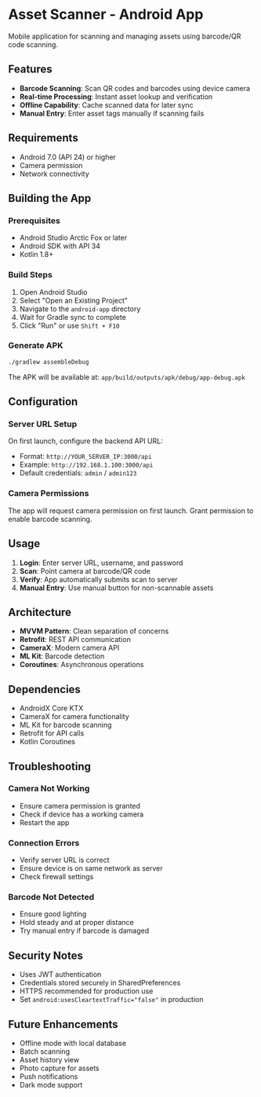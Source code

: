 # Asset Scanner - Android App

Mobile application for scanning and managing assets using barcode/QR code scanning.

## Features

- **Barcode Scanning**: Scan QR codes and barcodes using device camera
- **Real-time Processing**: Instant asset lookup and verification
- **Offline Capability**: Cache scanned data for later sync
- **Manual Entry**: Enter asset tags manually if scanning fails

## Requirements

- Android 7.0 (API 24) or higher
- Camera permission
- Network connectivity

## Building the App

### Prerequisites

- Android Studio Arctic Fox or later
- Android SDK with API 34
- Kotlin 1.8+

### Build Steps

1. Open Android Studio
2. Select "Open an Existing Project"
3. Navigate to the `android-app` directory
4. Wait for Gradle sync to complete
5. Click "Run" or use `Shift + F10`

### Generate APK

```bash
./gradlew assembleDebug
```

The APK will be available at: `app/build/outputs/apk/debug/app-debug.apk`

## Configuration

### Server URL Setup

On first launch, configure the backend API URL:
- Format: `http://YOUR_SERVER_IP:3000/api`
- Example: `http://192.168.1.100:3000/api`
- Default credentials: `admin` / `admin123`

### Camera Permissions

The app will request camera permission on first launch. Grant permission to enable barcode scanning.

## Usage

1. **Login**: Enter server URL, username, and password
2. **Scan**: Point camera at barcode/QR code
3. **Verify**: App automatically submits scan to server
4. **Manual Entry**: Use manual button for non-scannable assets

## Architecture

- **MVVM Pattern**: Clean separation of concerns
- **Retrofit**: REST API communication
- **CameraX**: Modern camera API
- **ML Kit**: Barcode detection
- **Coroutines**: Asynchronous operations

## Dependencies

- AndroidX Core KTX
- CameraX for camera functionality
- ML Kit for barcode scanning
- Retrofit for API calls
- Kotlin Coroutines

## Troubleshooting

### Camera Not Working
- Ensure camera permission is granted
- Check if device has a working camera
- Restart the app

### Connection Errors
- Verify server URL is correct
- Ensure device is on same network as server
- Check firewall settings

### Barcode Not Detected
- Ensure good lighting
- Hold steady and at proper distance
- Try manual entry if barcode is damaged

## Security Notes

- Uses JWT authentication
- Credentials stored securely in SharedPreferences
- HTTPS recommended for production use
- Set `android:usesCleartextTraffic="false"` in production

## Future Enhancements

- Offline mode with local database
- Batch scanning
- Asset history view
- Photo capture for assets
- Push notifications
- Dark mode support
